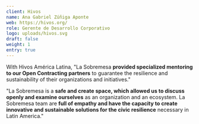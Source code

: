 ```yaml
---
client: Hivos
name: Ana Gabriel Zúñiga Aponte
web: https://hivos.org/
role: Gerente de Desarrollo Corporativo
logo: uploads/hivos.svg
draft: false
weight: 1
entry: true
---
```


With Hivos América Latina, "La Sobremesa **provided specialized mentoring to our Open Contracting partners** to guarantee the resilience and sustainability of their organizations and initiatives."

"La Sobremesa is a **safe and create space, which allowed us to discuss openly and examine ourselves** as an organization and an ecosystem. La Sobremesa team are **full of empathy and have the capacity to create innovative and sustainable solutions for the civic resilience** necessary in Latin America."